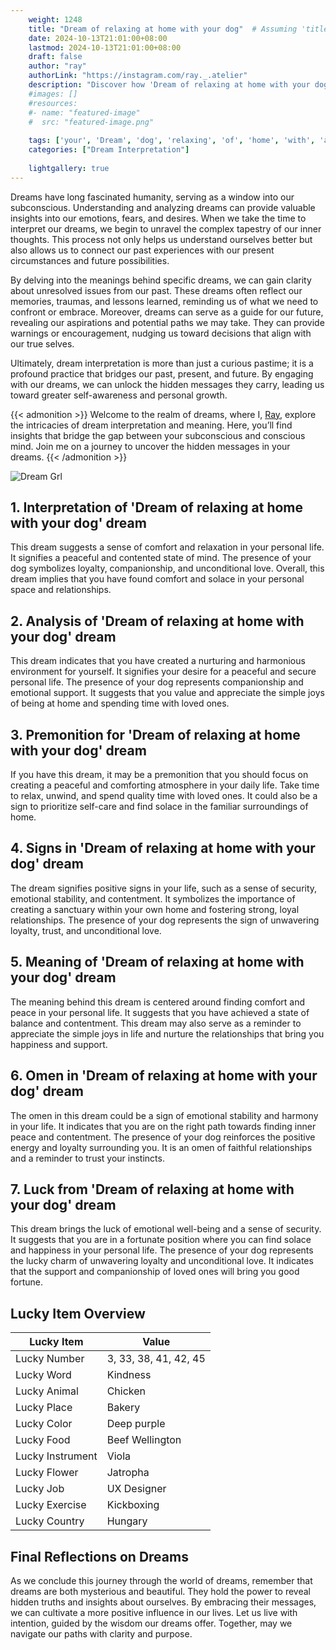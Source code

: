 ```yaml
---
    weight: 1248
    title: "Dream of relaxing at home with your dog"  # Assuming 'title' column exists
    date: 2024-10-13T21:01:00+08:00
    lastmod: 2024-10-13T21:01:00+08:00
    draft: false
    author: "ray"
    authorLink: "https://instagram.com/ray._.atelier"
    description: "Discover how 'Dream of relaxing at home with your dog' can interpret your future and uncover its significant meanings in your life."
    #images: []
    #resources:
    #- name: "featured-image"
    #  src: "featured-image.png"
    
    tags: ['your', 'Dream', 'dog', 'relaxing', 'of', 'home', 'with', 'at']
    categories: ["Dream Interpretation"]
    
    lightgallery: true
---
```

    
Dreams have long fascinated humanity, serving as a window into our subconscious. Understanding and analyzing dreams can provide valuable insights into our emotions, fears, and desires. When we take the time to interpret our dreams, we begin to unravel the complex tapestry of our inner thoughts. This process not only helps us understand ourselves better but also allows us to connect our past experiences with our present circumstances and future possibilities.

By delving into the meanings behind specific dreams, we can gain clarity about unresolved issues from our past. These dreams often reflect our memories, traumas, and lessons learned, reminding us of what we need to confront or embrace. Moreover, dreams can serve as a guide for our future, revealing our aspirations and potential paths we may take. They can provide warnings or encouragement, nudging us toward decisions that align with our true selves.

Ultimately, dream interpretation is more than just a curious pastime; it is a profound practice that bridges our past, present, and future. By engaging with our dreams, we can unlock the hidden messages they carry, leading us toward greater self-awareness and personal growth.

{{< admonition >}}
Welcome to the realm of dreams, where I, [Ray](https://instagram.com/ray._.atelier), explore the intricacies of dream interpretation and meaning. Here, you’ll find insights that bridge the gap between your subconscious and conscious mind. Join me on a journey to uncover the hidden messages in your dreams.
{{< /admonition >}}

![Dream Grl](https://cdn.pixabay.com/photo/2017/11/02/03/35/gothic-2910057_1280.jpg "Dream Grl")

## 1. Interpretation of 'Dream of relaxing at home with your dog' dream
 This dream suggests a sense of comfort and relaxation in your personal life. It signifies a peaceful and contented state of mind. The presence of your dog symbolizes loyalty, companionship, and unconditional love. Overall, this dream implies that you have found comfort and solace in your personal space and relationships.

## 2. Analysis of 'Dream of relaxing at home with your dog' dream
 This dream indicates that you have created a nurturing and harmonious environment for yourself. It signifies your desire for a peaceful and secure personal life. The presence of your dog represents companionship and emotional support. It suggests that you value and appreciate the simple joys of being at home and spending time with loved ones.

## 3. Premonition for 'Dream of relaxing at home with your dog' dream
 If you have this dream, it may be a premonition that you should focus on creating a peaceful and comforting atmosphere in your daily life. Take time to relax, unwind, and spend quality time with loved ones. It could also be a sign to prioritize self-care and find solace in the familiar surroundings of home.

## 4. Signs in 'Dream of relaxing at home with your dog' dream
 The dream signifies positive signs in your life, such as a sense of security, emotional stability, and contentment. It symbolizes the importance of creating a sanctuary within your own home and fostering strong, loyal relationships. The presence of your dog represents the sign of unwavering loyalty, trust, and unconditional love.

## 5. Meaning of 'Dream of relaxing at home with your dog' dream
 The meaning behind this dream is centered around finding comfort and peace in your personal life. It suggests that you have achieved a state of balance and contentment. This dream may also serve as a reminder to appreciate the simple joys in life and nurture the relationships that bring you happiness and support.

## 6. Omen in 'Dream of relaxing at home with your dog' dream
 The omen in this dream could be a sign of emotional stability and harmony in your life. It indicates that you are on the right path towards finding inner peace and contentment. The presence of your dog reinforces the positive energy and loyalty surrounding you. It is an omen of faithful relationships and a reminder to trust your instincts.

## 7. Luck from 'Dream of relaxing at home with your dog' dream
 This dream brings the luck of emotional well-being and a sense of security. It suggests that you are in a fortunate position where you can find solace and happiness in your personal life. The presence of your dog represents the lucky charm of unwavering loyalty and unconditional love. It indicates that the support and companionship of loved ones will bring you good fortune.

## Lucky Item Overview
| Lucky Item          | Value              |
|---------------|--------------------|
| Lucky Number        | 3, 33, 38, 41, 42, 45  |
| Lucky Word          | Kindness |
| Lucky Animal        | Chicken |
| Lucky Place         | Bakery     |
| Lucky Color         | Deep purple     |
| Lucky Food          | Beef Wellington      |
| Lucky Instrument    | Viola |
| Lucky Flower        | Jatropha    |
| Lucky Job           | UX Designer       |
| Lucky Exercise      | Kickboxing  |
| Lucky Country       | Hungary    |


##  Final Reflections on Dreams

As we conclude this journey through the world of dreams, remember that dreams are both mysterious and beautiful. They hold the power to reveal hidden truths and insights about ourselves. By embracing their messages, we can cultivate a more positive influence in our lives. Let us live with intention, guided by the wisdom our dreams offer. Together, may we navigate our paths with clarity and purpose.
